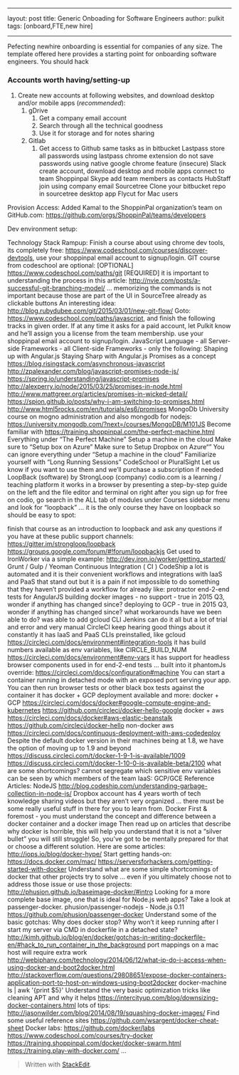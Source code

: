 
---

layout: post
title: Generic Onboading for Software Engineers
author: pulkit
tags: [onboard,FTE,new hire]

---

Pefecting newhire onboarding is essential for companies of any size. The template offered here provides a starting point for onboarding software engineers. You should hack 

### Accounts worth having/setting-up

1. Create new accounts at following websites, and download desktop and/or mobile apps (*recommended*):
	1. gDrive
		1. Get a company email account
		2. Search through all the technical goodness
		3. Use it for storage and for notes sharing
	1. Gitlab
		1. Get access to
Github
same tasks as in bitbucket
Lastpass
store all passwords using lastpass chrome extension
do not save passwords using native google chrome feature (insecure)
Slack
create account, download desktop and mobile apps
connect to team Shoppinpal
Skype
add team members as contacts
HubStaff
join using company email
Sourcetree
Clone your bitbucket repo in sourcetree desktop app
Flycut
for Mac users

Provision Access:
Added Kamal to the ShoppinPal organization’s team on GitHub.com: https://github.com/orgs/ShoppinPal/teams/developers

Dev environment setup:

Technology Stack Rampup:
Finish a course about using chrome dev tools, its completely free: https://www.codeschool.com/courses/discover-devtools, use your shoppinpal email account to signup/login.
GIT course from codeschool are optional:
[OPTIONAL] https://www.codeschool.com/paths/git
[REQUIRED] it is important to understanding the process in this article: 	http://nvie.com/posts/a-successful-git-branching-model/ … memorizing the commands is not important because those are part of the UI in SourceTree already as clickable buttons
An interesting idea: http://blog.rubydubee.com/git/2015/03/01/new-git-flow/
Goto: https://www.codeschool.com/paths/javascript, and finish the following tracks in given order. If at any time it asks for a paid account, let Pulkit know and he’ll assign you a license from the team membership. use your shoppinpal email account to signup/login.
JavaScript Language - all
Server-side Frameworks - all
Client-side Frameworks - only the following:
Shaping up with Angular.js
Staying Sharp with Angular.js
Promises as a concept
https://blog.risingstack.com/asynchronous-javascript
http://zpalexander.com/blog/javascript-promises-node-js/
https://spring.io/understanding/javascript-promises
http://alexperry.io/node/2015/03/25/promises-in-node.html
http://www.mattgreer.org/articles/promises-in-wicked-detail/
https://spion.github.io/posts/why-i-am-switching-to-promises.html
http://www.html5rocks.com/en/tutorials/es6/promises
MongoDb University course on mogno administration and also mongodb for nodejs: https://university.mongodb.com/?next=/courses/MongoDB/M101JS
Become familiar with https://training.shoppinpal.com/the-perfect-machine.html
Everything under “The Perfect Machine”
Setup a machine in the cloud
Make sure to “Setup box on Azure”
Make sure to Setup Dropbox on Azure“”
You can ignore everything under “Setup a machine in the cloud”
Familiarize yourself with “Long Running Sessions”
CodeSchool or PluralSight
Let us know if you want to use them and we’ll purchase a subscription if needed
LoopBack (software) by StrongLoop (company)
codio.com is a learning / teaching platform
it works in a browser by presenting a step-by-step guide on the left and the file editor and terminal on right
after you sign up for free on codio, go search in the ALL tab of modules under Courses sidebar menu
and look for “loopback” … it is the only course they have on loopback so should be easy to spot:

finish that course as an introduction to loopback and ask any questions if you have at these public support channels:
https://gitter.im/strongloop/loopback
https://groups.google.com/forum/#!forum/loopbackjs
Get used to IronWorker via a simple example: http://dev.iron.io/worker/getting_started/
Grunt / Gulp / Yeoman
Continuous Integration ( CI )
CodeShip
a lot is automated and it is their convenient workflows and integrations with IaaS and PaaS that stand out
but it is a pain if not impossible to do something that they haven’t provided a workflow for already like:
protractor end-2-end tests for AngularJS
building docker images - no support - true in 2015 Q3, wonder if anything has changed since?
deploying to GCP - true in 2015 Q3, wonder if anything has changed since?
what workarounds have we been able to do?
was able to add gcloud CLI
Jenkins
can do it all but a lot of trial and error and very manual
CircleCI
keep hearing good things about it constantly
it has IaaS and PaaS CLIs preinstalled, like gcloud
https://circleci.com/docs/environment#integration-tools
it has build numbers available as env variables, like CIRCLE_BUILD_NUM
https://circleci.com/docs/environment#env-vars
it has support for headless browser components used in for end-2-end tests ... built into it
phantomJs override: https://circleci.com/docs/configuration#machine
You can start a container running in detached mode with an exposed port serving your app. You can then run browser tests or other black box tests against the container
it has docker + GCP deployment available and more:
docker + GCP
https://circleci.com/docs/docker#google-compute-engine-and-kubernetes
https://github.com/circleci/docker-hello-google
docker + aws
https://circleci.com/docs/docker#aws-elastic-beanstalk
https://github.com/circleci/docker-hello
non-docker aws
https://circleci.com/docs/continuous-deployment-with-aws-codedeploy
Despite the default docker version in their machines being at 1.8, we have the option of moving up to 1.9 and beyond
https://discuss.circleci.com/t/docker-1-9-1-is-available/1009
https://discuss.circleci.com/t/docker-1-10-0-is-available-beta/2100
what are some shortcomings?
cannot segregate which sensitive env variables can be seen by which members of the team 
IaaS: GCP/GCE
Reference Articles:
NodeJS
http://blog.codeship.com/understanding-garbage-collection-in-node-js/
Dropbox account has 4 years worth of tech knowledge sharing videos but they aren’t very organized … there must be some really useful stuff in there for you to learn from.
Docker
First & foremost - you must understand the concept and difference between a docker container and a docker image
Then read up on articles that describe why docker is horrible, this will help you understand that it is not a “silver bullet” you will still struggle! So, you’ve got to be mentally prepared for that or choose a different solution. Here are some articles:
http://iops.io/blog/docker-hype/
Start getting hands-on:
https://docs.docker.com/mac/
https://serversforhackers.com/getting-started-with-docker
Understand what are some simple shortcomings of docker that other projects try to solve … even if you ultimately choose not to address those issue or use those projects:
http://phusion.github.io/baseimage-docker/#intro
Looking for a more complete base image, one that is ideal for Node.js web apps? Take a look at passenger-docker.
phusion/passenger-nodejs - Node.js 0.11
https://github.com/phusion/passenger-docker
Understand some of the basic gotchas:
Why does docker stop? Why won’t it keep running after I start my server via CMD in dockerfile in a detached state?
http://kimh.github.io/blog/en/docker/gotchas-in-writing-dockerfile-en/#hack_to_run_container_in_the_background
port mappings on a mac host will require extra work
http://webiphany.com/technology/2014/06/12/what-ip-do-i-access-when-using-docker-and-boot2docker.html
http://stackoverflow.com/questions/29808651/expose-docker-containers-application-port-to-host-on-windows-using-boot2docker
 docker-machine ls | awk '{print $5}' 
Understand the very basic optimization tricks
like cleaning APT and why it helps
https://intercityup.com/blog/downsizing-docker-containers.html
lots of tips:
http://jasonwilder.com/blog/2014/08/19/squashing-docker-images/
Find some useful reference sites
https://github.com/wsargent/docker-cheat-sheet
Docker labs: https://github.com/docker/labs
https://www.codeschool.com/courses/try-docker
https://training.shoppinpal.com/docker/docker-swarm.html
https://training.play-with-docker.com/
...



> Written with [StackEdit](https://stackedit.io/).
<!--stackedit_data:
eyJoaXN0b3J5IjpbLTEwODUwNzA5MjddfQ==
-->
